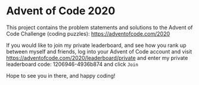 # Advent of Code 2020

This project contains the problem statements and solutions to the Advent of Code Challenge (coding puzzles): https://adventofcode.com/2020

If you would like to join my private leaderboard, and see how you rank up between myself and friends, log into your Advent of Code account and visit https://adventofcode.com/2020/leaderboard/private and enter my private leaderboard code: 1206946-4936b874 and click `Join`

Hope to see you in there, and happy coding!
